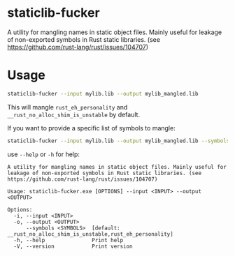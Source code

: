 # staticlib-fucker

A utility for mangling names in static object files. Mainly useful for leakage of non-exported symbols in Rust static libraries. (see https://github.com/rust-lang/rust/issues/104707)

# Usage

```bash
staticlib-fucker --input mylib.lib --output mylib_mangled.lib
```

This will mangle `rust_eh_personality` and `__rust_no_alloc_shim_is_unstable` by default.

If you want to provide a specific list of symbols to mangle:

```bash
staticlib-fucker --input mylib.lib --output mylib_mangled.lib --symbols mysym_1,mysym_2,mysym_3
```

use `--help` or `-h` for help:

```
A utility for mangling names in static object files. Mainly useful for leakage of non-exported symbols in Rust static libraries. (see https://github.com/rust-lang/rust/issues/104707)

Usage: staticlib-fucker.exe [OPTIONS] --input <INPUT> --output <OUTPUT>

Options:
  -i, --input <INPUT>
  -o, --output <OUTPUT>
      --symbols <SYMBOLS>  [default: __rust_no_alloc_shim_is_unstable,rust_eh_personality]
  -h, --help               Print help
  -V, --version            Print version
```
